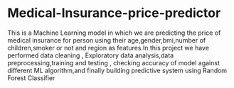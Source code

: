 # Medical-Insurance-price-predictor
This is a Machine Learning model in which we are predicting the price of medical insurance for person using their age,gender,bmi,number of children,smoker or not and region as features.In this project we have performed data cleaning , Exploratory data analysis,data preprocessing,training and testing , checking accuracy of model against different ML algorithm,and finally building predictive system using Random Forest Classifier 
